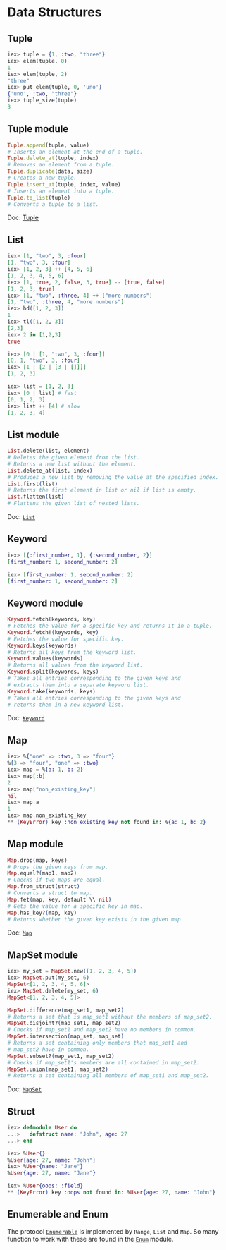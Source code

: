 Data Structures
===============


Tuple
-----

```elixir
iex> tuple = {1, :two, "three"}  
iex> elem(tuple, 0)
1
iex> elem(tuple, 2) 
"three"
iex> put_elem(tuple, 0, 'uno')
{'uno', :two, "three"}
iex> tuple_size(tuple)
3
```


Tuple module 
------------

```ruby
Tuple.append(tuple, value)
# Inserts an element at the end of a tuple.
Tuple.delete_at(tuple, index)
# Removes an element from a tuple.
Tuple.duplicate(data, size)
# Creates a new tuple.
Tuple.insert_at(tuple, index, value)
# Inserts an element into a tuple.
Tuple.to_list(tuple)
# Converts a tuple to a list.
```

Doc: [Tuple](https://hexdocs.pm/elixir/Tuple.html)


List
----

```elixir
iex> [1, "two", 3, :four]
[1, "two", 3, :four]
iex> [1, 2, 3] ++ [4, 5, 6]
[1, 2, 3, 4, 5, 6]
iex> [1, true, 2, false, 3, true] -- [true, false]
[1, 2, 3, true]
iex> [1, "two", :three, 4] ++ ["more numbers"]
[1, "two", :three, 4, "more numbers"]
iex> hd([1, 2, 3])
1
iex> tl([1, 2, 3])
[2,3]
iex> 2 in [1,2,3]
true
```


```elixir
iex> [0 | [1, "two", 3, :four]]
[0, 1, "two", 3, :four]
iex> [1 | [2 | [3 | []]]]
[1, 2, 3]

iex> list = [1, 2, 3]
iex> [0 | list] # fast
[0, 1, 2, 3]
iex> list ++ [4] # slow
[1, 2, 3, 4]
```


List module
-----------

```elixir
List.delete(list, element)
# Deletes the given element from the list.
# Returns a new list without the element.
List.delete_at(list, index)
# Produces a new list by removing the value at the specified index.
List.first(list)
# Returns the first element in list or nil if list is empty.
List.flatten(list)
# Flattens the given list of nested lists.
```

Doc: [`List`](https://hexdocs.pm/elixir/List.html)


Keyword
-------

```elixir
iex> [{:first_number, 1}, {:second_number, 2}]
[first_number: 1, second_number: 2]

iex> [first_number: 1, second_number: 2]
[first_number: 1, second_number: 2]
```


Keyword module
--------------

```elixir
Keyword.fetch(keywords, key)
# Fetches the value for a specific key and returns it in a tuple.
Keyword.fetch!(keywords, key)
# Fetches the value for specific key.
Keyword.keys(keywords)
# Returns all keys from the keyword list.
Keyword.values(keywords)
# Returns all values from the keyword list.
Keyword.split(keywords, keys)
# Takes all entries corresponding to the given keys and
# extracts them into a separate keyword list.
Keyword.take(keywords, keys)
# Takes all entries corresponding to the given keys and
# returns them in a new keyword list.
```

Doc: [`Keyword`](https://hexdocs.pm/elixir/Keyword.html)


Map
---

```elixir
iex> %{"one" => :two, 3 => "four"}
%{3 => "four", "one" => :two}
iex> map = %{a: 1, b: 2}
iex> map[:b]
2
iex> map["non_existing_key"]
nil
iex> map.a
1
iex> map.non_existing_key
** (KeyError) key :non_existing_key not found in: %{a: 1, b: 2}
```


Map module
----------

```elixir
Map.drop(map, keys)
# Drops the given keys from map.
Map.equal?(map1, map2)
# Checks if two maps are equal.
Map.from_struct(struct)
# Converts a struct to map.
Map.fet(map, key, default \\ nil)
# Gets the value for a specific key in map.
Map.has_key?(map, key)
# Returns whether the given key exists in the given map.
```

Doc: [`Map`](https://hexdocs.pm/elixir/Map.html)


MapSet module
-------------

```elixir
iex> my_set = MapSet.new([1, 2, 3, 4, 5])
iex> MapSet.put(my_set, 6)
MapSet<[1, 2, 3, 4, 5, 6]>
iex> MapSet.delete(my_set, 6)
MapSet<[1, 2, 3, 4, 5]>
```

```elixir
MapSet.difference(map_set1, map_set2)
# Returns a set that is map_set1 without the members of map_set2.
MapSet.disjoint?(map_set1, map_set2)
# Checks if map_set1 and map_set2 have no members in common.
MapSet.intersection(map_set, map_set)
# Returns a set containing only members that map_set1 and 
# map_set2 have in common.
MapSet.subset?(map_set1, map_set2)
# Checks if map_set1's members are all contained in map_set2.
MapSet.union(map_set1, map_set2)
# Returns a set containing all members of map_set1 and map_set2.
```

Doc: [`MapSet`](https://hexdocs.pm/elixir/MapSet.html)


Struct
------

```elixir
iex> defmodule User do
...>   defstruct name: "John", age: 27
...> end

iex> %User{}
%User{age: 27, name: "John"}
iex> %User{name: "Jane"}
%User{age: 27, name: "Jane"}

iex> %User{oops: :field}
** (KeyError) key :oops not found in: %User{age: 27, name: "John"}
```


Enumerable and Enum
-------------------

The protocol [`Enumerable`](https://hexdocs.pm/elixir/Enumerable.html) is
implemented by `Range`, `List` and `Map`. So many function to work with these
are found in the [`Enum`](https://hexdocs.pm/elixir/Enum.html) module.

